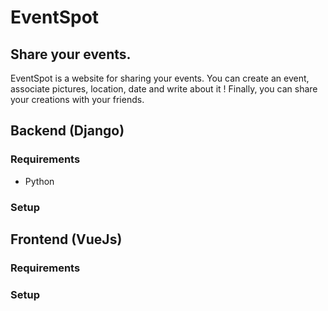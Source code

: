 # EventSpot

## Share your events.
EventSpot is a website for sharing your events. You can create an event, associate pictures, location, date and write about it ! Finally, you can share your creations with your friends.

## Backend (Django)
### Requirements
- Python
### Setup

## Frontend (VueJs)
### Requirements

### Setup

